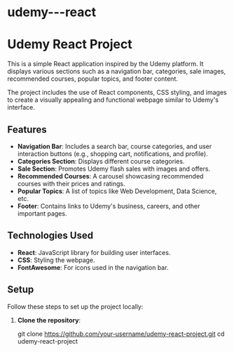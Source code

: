 # udemy---react

# Udemy React Project

This is a simple React application inspired by the Udemy platform. It displays various sections such as a navigation bar, categories, sale images, recommended courses, popular topics, and footer content.

The project includes the use of React components, CSS styling, and images to create a visually appealing and functional webpage similar to Udemy's interface.

## Features

- **Navigation Bar**: Includes a search bar, course categories, and user interaction buttons (e.g., shopping cart, notifications, and profile).
- **Categories Section**: Displays different course categories.
- **Sale Section**: Promotes Udemy flash sales with images and offers.
- **Recommended Courses**: A carousel showcasing recommended courses with their prices and ratings.
- **Popular Topics**: A list of topics like Web Development, Data Science, etc.
- **Footer**: Contains links to Udemy's business, careers, and other important pages.

## Technologies Used

- **React**: JavaScript library for building user interfaces.
- **CSS**: Styling the webpage.
- **FontAwesome**: For icons used in the navigation bar.


## Setup

Follow these steps to set up the project locally:

1. **Clone the repository**:

  
   git clone https://github.com/your-username/udemy-react-project.git
   cd udemy-react-project
